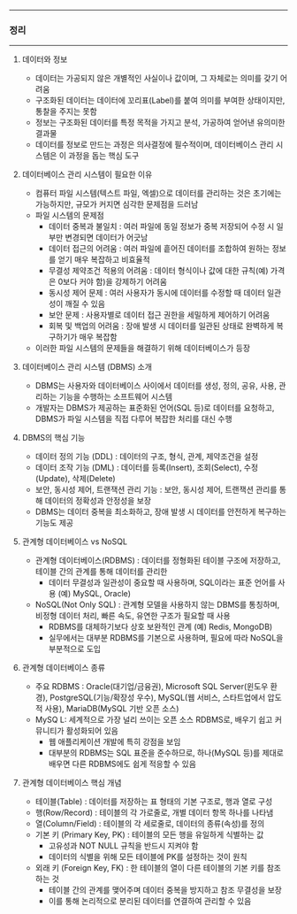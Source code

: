 -----
### 정리
------
1. 데이터와 정보
   - 데이터는 가공되지 않은 개별적인 사실이나 값이며, 그 자체로는 의미를 갖기 어려움
   - 구조화된 데이터는 데이터에 꼬리표(Label)를 붙여 의미를 부여한 상태이지만, 통찰을 주지는 못함
   - 정보는 구조화된 데이터를 특정 목적을 가지고 분석, 가공하여 얻어낸 유의미한 결과물
   - 데이터를 정보로 만드는 과정은 의사결정에 필수적이며, 데이터베이스 관리 시스템은 이 과정을 돕는 핵심 도구

2. 데이터베이스 관리 시스템이 필요한 이유
   - 컴퓨터 파일 시스템(텍스트 파일, 엑셀)으로 데이터를 관리하는 것은 초기에는 가능하지만, 규모가 커지면 심각한 문제점을 드러남
   - 파일 시스템의 문제점
      + 데이터 중복과 불일치 : 여러 파일에 동일 정보가 중복 저장되어 수정 시 일부만 변경되면 데이터가 어긋남
      + 데이터 접근의 어려움 : 여러 파일에 흩어진 데이터를 조합하여 원하는 정보를 얻기 매우 복잡하고 비효율적
      + 무결성 제약조건 적용의 어려움 : 데이터 형식이나 값에 대한 규칙(예) 가격은 0보다 커야 함)을 강제하기 어려움
      + 동시성 제어 문제 : 여러 사용자가 동시에 데이터를 수정할 때 데이터 일관성이 깨질 수 있음
      + 보안 문제 : 사용자별로 데이터 접근 권한을 세밀하게 제어하기 어려움
      + 회복 및 백업의 어려움 : 장애 발생 시 데이터를 일관된 상태로 완벽하게 복구하기가 매우 복잡함
   -  이러한 파일 시스템의 문제들을 해결하기 위해 데이터베이스가 등장

3. 데이터베이스 관리 시스템 (DBMS) 소개
   - DBMS는 사용자와 데이터베이스 사이에서 데이터를 생성, 정의, 공유, 사용, 관리하는 기능을 수행하는 소프트웨어 시스템
   - 개발자는 DBMS가 제공하는 표준화된 언어(SQL 등)로 데이터를 요청하고, DBMS가 파일 시스템을 직접 다루어 복잡한 처리를 대신 수행

4. DBMS의 핵심 기능
   - 데이터 정의 기능 (DDL) : 데이터의 구조, 형식, 관계, 제약조건을 설정
   - 데이터 조작 기능 (DML) : 데이터를 등록(Insert), 조회(Select), 수정(Update), 삭제(Delete)
   - 보안, 동시성 제어, 트랜잭션 관리 기능 : 보안, 동시성 제어, 트랜잭션 관리를 통해 데이터의 정확성과 안정성을 보장
   - DBMS는 데이터 중복을 최소화하고, 장애 발생 시 데이터를 안전하게 복구하는 기능도 제공

5. 관계형 데이터베이스 vs NoSQL
   - 관계형 데이터베이스(RDBMS) : 데이터를 정형화된 테이블 구조에 저장하고, 테이블 간의 관계를 통해 데이터를 관리한
     + 데이터 무결성과 일관성이 중요할 때 사용하며, SQL이라는 표준 언어를 사용 (예) MySQL, Oracle)
   - NoSQL(Not Only SQL) : 관계형 모델을 사용하지 않는 DBMS를 통칭하며, 비정형 데이터 처리, 빠른 속도, 유연한 구조가 필요할 때 사용
     + RDBMS를 대체하기보다 상호 보완적인 관계 (예) Redis, MongoDB)
     + 실무에서는 대부분 RDBMS를 기본으로 사용하며, 필요에 따라 NoSQL을 부분적으로 도입

6. 관계형 데이터베이스 종류
   - 주요 RDBMS : Oracle(대기업/금융권), Microsoft SQL Server(윈도우 환경), PostgreSQL(기능/확장성 우수), MySQL(웹 서비스, 스타트업에서 압도적 사용), MariaDB(MySQL 기반 오픈 소스)
   - MySQ L: 세계적으로 가장 널리 쓰이는 오픈 소스 RDBMS로, 배우기 쉽고 커뮤니티가 활성화되어 있음
     + 웹 애플리케이션 개발에 특히 강점을 보임
     + 대부분의 RDBMS는 SQL 표준을 준수하므로, 하나(MySQL 등)를 제대로 배우면 다른 RDBMS에도 쉽게 적응할 수 있음

7. 관계형 데이터베이스 핵심 개념
   - 테이블(Table) : 데이터를 저장하는 표 형태의 기본 구조로, 행과 열로 구성
   - 행(Row/Record) : 테이블의 각 가로줄로, 개별 데이터 항목 하나를 나타냄
   - 열(Column/Field) : 테이블의 각 세로줄로, 데이터의 종류(속성)를 정의
   - 기본 키 (Primary Key, PK) : 테이블의 모든 행을 유일하게 식별하는 값
     + 고유성과 NOT NULL 규칙을 반드시 지켜야 함
     + 데이터의 식별을 위해 모든 테이블에 PK를 설정하는 것이 원칙
   - 외래 키 (Foreign Key, FK) : 한 테이블의 열이 다른 테이블의 기본 키를 참조하는 것
     + 테이블 간의 관계를 맺어주며 데이터 중복을 방지하고 참조 무결성을 보장
     + 이를 통해 논리적으로 분리된 데이터를 연결하여 관리할 수 있음
